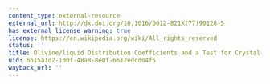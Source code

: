 ```yaml
---
content_type: external-resource
external_url: http://dx.doi.org/10.1016/0012-821X(77)90128-5
has_external_license_warning: true
license: https://en.wikipedia.org/wiki/All_rights_reserved
status: ''
title: Olivine/liquid Distribution Coefficients and a Test for Crystal-liquid Equilibrium
uid: b615a1d2-130f-48a8-8e0f-6612edcd04f5
wayback_url: ''
---
```

